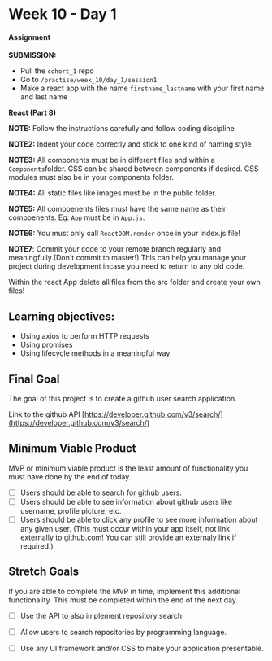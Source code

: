 # Week 10 - Day 1

#### Assignment

**SUBMISSION:**

- Pull the `cohort_1` repo
- Go to `/practise/week_10/day_1/session1` 
- Make a react app with the name `firstname_lastname` with your first name and last name  


**React (Part 8)**

**NOTE:** Follow the instructions carefully and follow coding discipline

**NOTE2:** Indent your code correctly and stick to one kind of naming style

**NOTE3:** All components must be in different files and within a `Components`folder. CSS can be shared between components if desired. CSS modules must also be in your components folder. 

**NOTE4:** All static files like images must be in the public folder.

**NOTE5:** All compoenents files must have the same name as their compoenents. Eg: `App` must be in `App.js`.

**NOTE6:** You must only call `ReactDOM.render` once in your index.js file! 

**NOTE7**: Commit your code to your remote branch regularly and meaningfully.(Don't commit to master!) This can help you manage your project during development incase you need to return to any old code. 

Within the react App delete all files from the src folder and create your own files!

## Learning objectives:
- Using axios to perform HTTP requests 
- Using promises
- Using lifecycle methods in a meaningful way

## Final Goal

The goal of this project is to create a github user search application.

Link to the github API [https://developer.github.com/v3/search/](https://developer.github.com/v3/search/) 

## Minimum Viable Product

MVP or minimum viable product is the least amount of functionality you must have done by the end of today.

- [ ] Users should be able to search for github users.
- [ ] Users should be able to see information about github users like username, profile picture, etc.
- [ ] Users should be able to click any profile to see more information about any given user. (This must occur within your app itself, not link externally to github.com! You can still provide an externaly link if required.) 

## Stretch Goals

If you are able to complete the MVP in time, implement this additional functionality. 
This must be completed within the end of the next day.

- [ ] Use the API to also implement repository search.
- [ ] Allow users to search repositories by programming language.
- [ ] Use any UI framework and/or CSS to make your application presentable.





    


